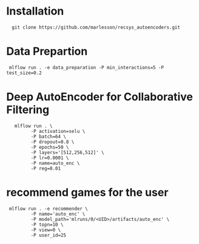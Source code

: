 # Installation

```
  git clone https://github.com/marlesson/recsys_autoencoders.git
```

 # Data Prepartion
 ```
  mlflow run . -e data_preparation -P min_interactions=5 -P test_size=0.2
 ```
 # Deep AutoEncoder for Collaborative Filtering
 
 ```
    mlflow run . \
          -P activation=selu \
          -P batch=64 \
          -P dropout=0.8 \
          -P epochs=50 \
          -P layers='[512,256,512]' \
          -P lr=0.0001 \
          -P name=auto_enc \
          -P reg=0.01
 ```
 # recommend games for the user
 
 ```
  mlflow run . -e recommender \
          -P name='auto_enc' \
          -P model_path='mlruns/0/<UID>/artifacts/auto_enc' \
          -P topn=10 \
          -P view=0 \
          -P user_id=25
  ```
